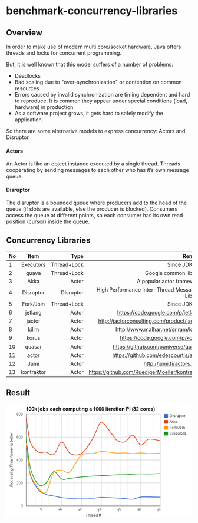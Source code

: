 benchmark-concurrency-libraries
===============================
## Overview
In order to make use of modern multi core/socket hardware, Java offers threads and locks for concurrent programming.

But, it is well known that this model suffers of a number of problems:
* Deadlocks
* Bad scaling due to "over-synchronization" or contention on common resources
* Errors caused by invalid synchronization are timing dependent and hard to reproduce. It is common they appear under special conditions (load, hardware) in production.
* As a software project grows, it gets hard to safely modify the application.

So there are some alternative models to express concurrency: Actors and Disruptor.
#### Actors
An Actor is like an object instance executed by a single thread. Threads cooperating by sending messages to each other who has it’s own message queue.

#### Disruptor
The disruptor is a bounded queue where producers add to the head of the queue (if slots are available, else the producer is blocked). Consumers access the queue at different points, so each consumer has its own read position (cursor) inside the queue. 

## Concurrency Libraries
| No | Item     |    Type    |    Remark                                        | Ok  |
| ---|:--------:| ----------:| ------------------------------------------------:|----:|
| 1  | Executors|Thread+Lock |  Since JDK 1.5                                   |  √  |
| 2  |   guava  |Thread+Lock |  Google common library                           |  ⤬  |
| 3  |   Akka   |   Actor    |  A popular actor framework                       |  √  |
| 4  | Disruptor|  Disruptor | High Performance Inter-Thread Messaging Library  |  √  |
| 5  |Fork/Join |Thread+Lock |  Since JDK 1.7                                   |  √  |
| 6  | jetlang  |  Actor     |  https://code.google.com/p/jetlang/              |  ⤬  |
| 7  | jactor   |  Actor     |  http://jactorconsulting.com/product/jactor/     |  ⤬  |
| 8  |  kilim   |  Actor     |  http://www.malhar.net/sriram/kilim/             |  ⤬  |
| 9  |  korus   |  Actor     |  https://code.google.com/p/korus/                |  ⤬  |
| 10 |   quasar |  Actor     |  https://github.com/puniverse/quasar             |  ⤬  |
| 11 |   actor  |  Actor     |  https://github.com/edescourtis/actor            |  ⤬  |
| 12 |  Jumi    |  Actor     |  http://jumi.fi/actors.html                      |  ⤬  |
| 13 |kontraktor|  Actor     |  https://github.com/RuedigerMoeller/kontraktor   |  ⤬  |

## Result
![images](https://github.com/CHmoonKa/benchmark-concurrency-libraries/blob/master/images/100k_jobs_1000_iter.png)



